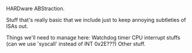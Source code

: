 HARDware ABStraction.

Stuff that's really basic that we include just to keep annoying subtleties of ISAs out.


Things we'll need to manage here:
	Watchdog timer
	CPU interrupt stuffs (can we use 'syscall' instead of INT 0x2E???)
	Other stuff.

